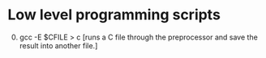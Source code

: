 Low level programming scripts
=============================

 0. gcc -E $CFILE > c [runs a C file through the preprocessor and save the result into another file.]
 